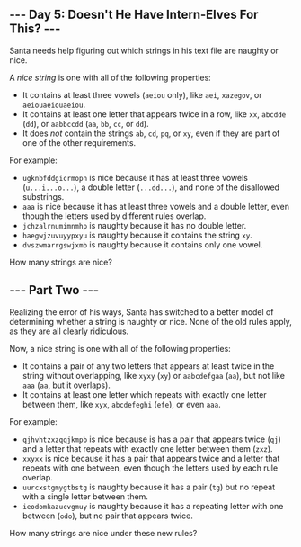 ## --- Day 5: Doesn't He Have Intern-Elves For This? ---
Santa needs help figuring out which strings in his text file are naughty or nice.

A *nice string* is one with all of the following properties:


 - It contains at least three vowels (`aeiou` only), like `aei`, `xazegov`, or `aeiouaeiouaeiou`.
 - It contains at least one letter that appears twice in a row, like `xx`, `abcdde` (`dd`), or `aabbccdd` (`aa`, `bb`, `cc`, or `dd`).
 - It does *not* contain the strings `ab`, `cd`, `pq`, or `xy`, even if they are part of one of the other requirements.

For example:


 - `ugknbfddgicrmopn` is nice because it has at least three vowels (`u...i...o...`), a double letter (`...dd...`), and none of the disallowed substrings.
 - `aaa` is nice because it has at least three vowels and a double letter, even though the letters used by different rules overlap.
 - `jchzalrnumimnmhp` is naughty because it has no double letter.
 - `haegwjzuvuyypxyu` is naughty because it contains the string `xy`.
 - `dvszwmarrgswjxmb` is naughty because it contains only one vowel.

How many strings are nice?


## --- Part Two ---
Realizing the error of his ways, Santa has switched to a better model of determining whether a string is naughty or nice.  None of the old rules apply, as they are all clearly ridiculous.

Now, a nice string is one with all of the following properties:


 - It contains a pair of any two letters that appears at least twice in the string without overlapping, like `xyxy` (`xy`) or `aabcdefgaa` (`aa`), but not like `aaa` (`aa`, but it overlaps).
 - It contains at least one letter which repeats with exactly one letter between them, like `xyx`, `abcdefeghi` (`efe`), or even `aaa`.

For example:


 - `qjhvhtzxzqqjkmpb` is nice because is has a pair that appears twice (`qj`) and a letter that repeats with exactly one letter between them (`zxz`).
 - `xxyxx` is nice because it has a pair that appears twice and a letter that repeats with one between, even though the letters used by each rule overlap.
 - `uurcxstgmygtbstg` is naughty because it has a pair (`tg`) but no repeat with a single letter between them.
 - `ieodomkazucvgmuy` is naughty because it has a repeating letter with one between (`odo`), but no pair that appears twice.

How many strings are nice under these new rules?


